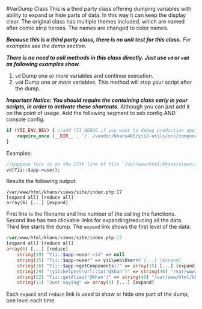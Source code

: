 #VarDump Class
This is a third party class offering dumping variables with ability to expand or hide parts of data. 
In this way it can keep the display clear.
The original class has multiple themes included, which are named after comic strip heroes. 
The names are changed to color names.
  
_**Because this is a third party class, there is no unit test for this class.** For examples see the demo section._

_**There is no need to call methods in this class directly. Just use `vd` or `vdd` as following examples show.**_

1. `vd` Dump one _or more_ variables and continue execution.
1. `vdd` Dump one *or more* variables. This method will stop your script after the dump.  

**_Important Notice:
You should require the containing class early in your scripts, in order to activate these shortcuts._** 
Although you can just add it on the point of usage.
Add the following segment to seb config AND console config:

```php
if (YII_ENV_DEV) { //add YII_DEBUG if you want to debug production applications 
    require_once (__DIR__ . '/../vendor/khans465/yii2-utils/src/components/VarDump.php');
}
```

Examples:

```php
//Suppose this is on the 17th line of file `/var/www/html/khans/views/site/index.php`
vd(Yii::$app->user); 
```

Results the following output:

```text
/var/www/html/khans/views/site/index.php:17
[expand all] [reduce all]
array(6) [...] [expand]
```
First line is the filename and line number of the calling the functions.
Second line has two clickable links for expanding/reducing all the data.
Third line starts the dump. The `expand` link shows the first level of the data:

```php
/var/www/html/khans/views/site/index.php:17
[expand all] [reduce all]
array(6) [...] [reduce]
    string(19) "Yii::$app->user->id" => null
    string(15) "Yii::$app->user" => yii\web\User#0 {...} [expand]
    string(26) "Yii::$app->getComponents()" => array(15) [...] [expand]
    string(29) "\yii\helpers\Url::to('@khan')" => string(46) "/var/www/html/khans/vendor/khans465/yii2-utils"
    string(22) "Yii::getAlias('@khan')" => string(46) "/var/www/html/khans/vendor/khans465/yii2-utils"
    string(11) "Just saying" => array(3) [...] [expand]
``` 

Each `expand` and `reduce` link is used to show or hide one part of the dump, one level each time.
